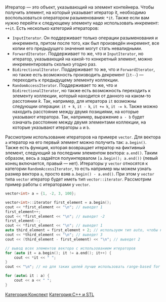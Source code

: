 Итератор — это объект, указывающий на элемент контейнера. Чтобы получить
элемент, на который указывает итератор it, необходимо воспользоваться
оператором разыменования: `*it`. Также если вам нужно перейти к
следующему элементу надо использовать инкремент: `++it`. Есть
несколько категорий итераторов:

  - `InputIterator`. Он поддерживает только операции разыменования и
    инкремента, притом после того, как был произведён инкремент, все
    копии его предыдущего значения могут стать невалидными.
  - `ForwardIterator`. Поддерживает то же, что и `InputIterator`, но
    итератор, указывающий на какой-то конкретный элемент, можно
    инкрементировать сколько угодно раз.
  - `BidirectionalIterator`. Поддерживает то же, что и
    `ForwardIterator`, но также есть возможность производить декремент
    (`it--`) — переходить к предыдущему элементу коллекции.
  - `RandomAccessIterator`. Поддерживает то же, что и
    `BidirectionalIterator`, но также есть возможность переходить к
    элементу коллекции, который находится от данного на каком-то
    расстоянии $k$. Так, например, для итератора `it` возможны
    следующии операции: `it + k`, `it - k`, `it += k`, `it -= k`.
    Также можно находить расстояние между двумя позициями, на которые
    указывают итератора. Так, например, выражение `a - b` будет
    означать расстояние между двумя элементами коллекции, на
    которые указывают итераторы `a` и `b`.

Рассмотрим использование итераторов на примере `vector`. Для вектора `a`
итератор на его первый элемент можно получить так: `a.begin()`. Также
есть функция, которая возвращает итератор на фиктивный элемент,
следующий за последним элементом вектора: `a.end()`. Таким
образом, весь a задаётся полуинтервалом `[a.begin(); a.end())`
(левый конец включается, правый — нет). Итераторы у `vector` относятся
к категории `RandomAccessIterator`, то есть например мы можем узнать
размер вектора `a`, просто взяв `a.begin() - a.end()`. При этом у
`vector` типа `vector`<T> итератор будет иметь тип
`vector`<T>`::iterator`. Рассмотрим пример работы с итераторами у
`vector`.

``` C++
vector<int> a = {1, -2, 3, 100};

vector<int>::iterator first_element = a.begin();
cout << *first_element << "\n"; // выведет 1
first_element++;
cout << *first_element << "\n"; // выведет -2
first_element--;
cout << *first_element << "\n"; // выведет 1
auto third_element = first_element + 2; // используем тип auto, чтобы не писать длинное имя типа
cout << *third_element << "\n"; // выведет 3
cout << (third_element - first_element) << "\n"; // выведет 2

// вывод всех элементов вектора с использованием итераторов
for (auto it = a.begin(); it != a.end(); it++) {
    cout << *it << " ";
}
cout << "\n"; // но для таких целей лучше использовать range-based for loop:

for (auto& it : a) {
    cout << a << " ";
}
```

[Категория:Конспект](Категория:Конспект "wikilink") [Категория:C++ и
STL](Категория:C++_и_STL "wikilink")